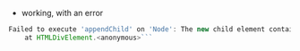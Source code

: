 - working, with an error

````javascript
Failed to execute 'appendChild' on 'Node': The new child element contains the parent.
    at HTMLDivElement.<anonymous>```
````
